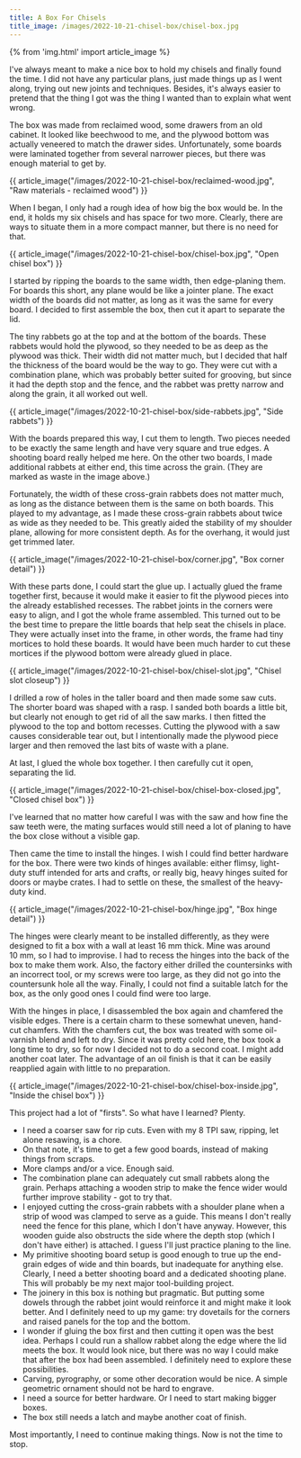 ```yaml
---
title: A Box For Chisels
title_image: /images/2022-10-21-chisel-box/chisel-box.jpg
---
```


{% from 'img.html' import article_image %}

I've always meant to make a nice box to hold my chisels and finally found the time. I did not have any particular plans, just made things up as I went along, trying out new joints and techniques. Besides, it's always easier to pretend that the thing I got was the thing I wanted than to explain what went wrong.

<!--more-->

The box was made from reclaimed wood, some drawers from an old cabinet. It looked like beechwood to me, and the plywood bottom was actually veneered to match the drawer sides. Unfortunately, some boards were laminated together from several narrower pieces, but there was enough material to get by.

{{ article_image("/images/2022-10-21-chisel-box/reclaimed-wood.jpg", "Raw materials - reclaimed wood") }}

When I began, I only had a rough idea of how big the box would be. In the end, it holds my six chisels and has space for two more. Clearly, there are ways to situate them in a more compact manner, but there is no need for that.

{{ article_image("/images/2022-10-21-chisel-box/chisel-box.jpg", "Open chisel box") }}

I started by ripping the boards to the same width, then edge-planing them. For boards this short, any plane would be like a jointer plane. The exact width of the boards did not matter, as long as it was the same for every board. I decided to first assemble the box, then cut it apart to separate the lid.

The tiny rabbets go at the top and at the bottom of the boards. These rabbets would hold the plywood, so they needed to be as deep as the plywood was thick. Their width did not matter much, but I decided that half the thickness of the board would be the way to go. They were cut with a combination plane, which was probably better suited for grooving, but since it had the depth stop and the fence, and the rabbet was pretty narrow and along the grain, it all worked out well.

{{ article_image("/images/2022-10-21-chisel-box/side-rabbets.jpg", "Side rabbets") }}

With the boards prepared this way, I cut them to length. Two pieces needed to be exactly the same length and have very square and true edges. A shooting board really helped me here. On the other two boards, I made additional rabbets at either end, this time across the grain. (They are marked as waste in the image above.) 

Fortunately, the width of these cross-grain rabbets does not matter much, as long as the distance between them is the same on both boards. This played to my advantage, as I made these cross-grain rabbets about twice as wide as they needed to be. This greatly aided the stability of my shoulder plane, allowing for more consistent depth. As for the overhang, it would just get trimmed later.

{{ article_image("/images/2022-10-21-chisel-box/corner.jpg", "Box corner detail") }}

With these parts done, I could start the glue up. I actually glued the frame together first, because it would make it easier to fit the plywood pieces into the already established recesses. The rabbet joints in the corners were easy to align, and I got the whole frame assembled. This turned out to be the best time to prepare the little boards that help seat the chisels in place. They were actually inset into the frame, in other words, the frame had tiny mortices to hold these boards. It would have been much harder to cut these mortices if the plywood bottom were already glued in place.

{{ article_image("/images/2022-10-21-chisel-box/chisel-slot.jpg", "Chisel slot closeup") }}

I drilled a row of holes in the taller board and then made some saw cuts. The shorter board was shaped with a rasp. I sanded both boards a little bit, but clearly not enough to get rid of all the saw marks. I then fitted the plywood to the top and bottom recesses. Cutting the plywood with a saw causes considerable tear out, but I intentionally made the plywood piece larger and then removed the last bits of waste with a plane.

At last, I glued the whole box together. I then carefully cut it open, separating the lid.

{{ article_image("/images/2022-10-21-chisel-box/chisel-box-closed.jpg", "Closed chisel box") }}

I've learned that no matter how careful I was with the saw and how fine the saw teeth were, the mating surfaces would still need a lot of planing to have the box close without a visible gap.

Then came the time to install the hinges. I wish I could find better hardware for the box. There were two kinds of hinges available: either flimsy, light-duty stuff intended for arts and crafts, or really big, heavy hinges suited for doors or maybe crates. I had to settle on these, the smallest of the heavy-duty kind.

{{ article_image("/images/2022-10-21-chisel-box/hinge.jpg", "Box hinge detail") }}

The hinges were clearly meant to be installed differently, as they were designed to fit a box with a wall at least 16&nbsp;mm thick. Mine was around 10&nbsp;mm, so I had to improvise. I had to recess the hinges into the back of the box to make them work. Also, the factory either drilled the countersinks with an incorrect tool, or my screws were too large, as they did not go into the countersunk hole all the way. Finally, I could not find a suitable latch for the box, as the only good ones I could find were too large.

With the hinges in place, I disassembled the box again and chamfered the visible edges. There is a certain charm to these somewhat uneven, hand-cut chamfers. With the chamfers cut, the box was treated with some oil-varnish blend and left to dry. Since it was pretty cold here, the box took a long time to dry, so for now I decided not to do a second coat. I might add another coat later. The advantage of an oil finish is that it can be easily reapplied again with little to no preparation.

{{ article_image("/images/2022-10-21-chisel-box/chisel-box-inside.jpg", "Inside the chisel box") }}

This project had a lot of "firsts". So what have I learned? Plenty.

* I need a coarser saw for rip cuts. Even with my 8&nbsp;TPI saw, ripping, let alone resawing, is a chore.
* On that note, it's time to get a few good boards, instead of making things from scraps.
* More clamps and/or a vice. Enough said.
* The combination plane can adequately cut small rabbets along the grain. Perhaps attaching a wooden strip to make the fence wider would further improve stability - got to try that.
* I enjoyed cutting the cross-grain rabbets with a shoulder plane when a strip of wood was clamped to serve as a guide. This means I don't really need the fence for this plane, which I don't have anyway. However, this wooden guide also obstructs the side where the depth stop (which I don't have either) is attached. I guess I'll just practice planing to the line.
* My primitive shooting board setup is good enough to true up the end-grain edges of wide and thin boards, but inadequate for anything else. Clearly, I need a better shooting board and a dedicated shooting plane. This will probably be my next major tool-building project.
* The joinery in this box is nothing but pragmatic. But putting some dowels through the rabbet joint would reinforce it and might make it look better. And I definitely need to up my game: try dovetails for the corners and raised panels for the top and the bottom.
* I wonder if gluing the box first and then cutting it open was the best idea. Perhaps I could run a shallow rabbet along the edge where the lid meets the box. It would look nice, but there was no way I could make that after the box had been assembled. I definitely need to explore these possibilities.
* Carving, pyrography, or some other decoration would be nice. A simple geometric ornament should not be hard to engrave.
* I need a source for better hardware. Or I need to start making bigger boxes.
* The box still needs a latch and maybe another coat of finish.

Most importantly, I need to continue making things. Now is not the time to stop.
